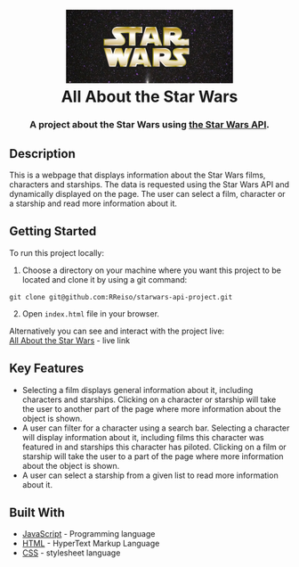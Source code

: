 

<h1 align="center">
  <br>
  <a href="https://rreiso.github.io/starwars-api-project/"><img src="./sw-logo.png" alt="Star Wars logo" width="300"></a>
  <br>
  All About the Star Wars

<h3 align="center">A project about the Star Wars using <a href="https://swapi.dev/">the Star Wars API</a>.</h3>

## Description
This is a webpage that displays information about the Star Wars films, characters and starships. The data is requested using the Star Wars API and dynamically displayed on the page. The user can select a film, character or a starship and read more information about it.
## Getting Started
To run this project locally:
1. Choose a directory on your machine where you want this project to be located and clone it by using a git command:
```
git clone git@github.com:RReiso/starwars-api-project.git
```
2. Open `index.html` file in your browser.

Alternatively you can see and interact with the project live: \
[All About the Star Wars](https://rreiso.github.io/starwars-api-project/) - live link
## Key Features
* Selecting a film displays general information about it, including characters and starships. Clicking on a character or starship will take the user to another part of the page where more information about the object is shown.
* A user can filter for a character using a search bar. Selecting a character will display information about it, including films this character was featured in and starships this character has piloted. Clicking on a film or starship will take the user to a part of the page where more information about the object is shown.
* A user can select a starship from a given list to read more information about it.
## Built With
* [JavaScript](https://developer.mozilla.org/en-US/docs/Web/JavaScript) - Programming language
* [HTML](https://developer.mozilla.org/en-US/docs/Web/HTML) - HyperText Markup Language
* [CSS](https://www.w3.org/Style/CSS/Overview.en.html) - stylesheet language

